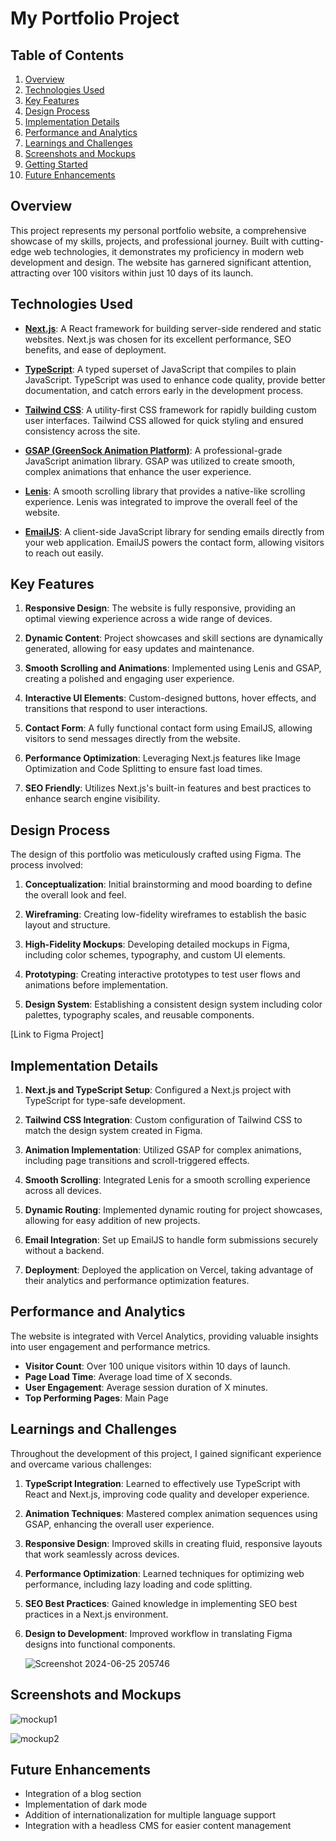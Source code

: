 # My Portfolio Project

## Table of Contents
1. [Overview](#overview)
2. [Technologies Used](#technologies-used)
3. [Key Features](#key-features)
4. [Design Process](#design-process)
5. [Implementation Details](#implementation-details)
6. [Performance and Analytics](#performance-and-analytics)
7. [Learnings and Challenges](#learnings-and-challenges)
8. [Screenshots and Mockups](#screenshots-and-mockups)
9. [Getting Started](#getting-started)
10. [Future Enhancements](#future-enhancements)

## Overview
This project represents my personal portfolio website, a comprehensive showcase of my skills, projects, and professional journey. Built with cutting-edge web technologies, it demonstrates my proficiency in modern web development and design. The website has garnered significant attention, attracting over 100 visitors within just 10 days of its launch.

## Technologies Used
- **[Next.js](https://nextjs.org/)**: A React framework for building server-side rendered and static websites. Next.js was chosen for its excellent performance, SEO benefits, and ease of deployment.

- **[TypeScript](https://www.typescriptlang.org/)**: A typed superset of JavaScript that compiles to plain JavaScript. TypeScript was used to enhance code quality, provide better documentation, and catch errors early in the development process.

- **[Tailwind CSS](https://tailwindcss.com/)**: A utility-first CSS framework for rapidly building custom user interfaces. Tailwind CSS allowed for quick styling and ensured consistency across the site.

- **[GSAP (GreenSock Animation Platform)](https://greensock.com/gsap/)**: A professional-grade JavaScript animation library. GSAP was utilized to create smooth, complex animations that enhance the user experience.

- **[Lenis](https://github.com/studio-freight/lenis)**: A smooth scrolling library that provides a native-like scrolling experience. Lenis was integrated to improve the overall feel of the website.

- **[EmailJS](https://www.emailjs.com/)**: A client-side JavaScript library for sending emails directly from your web application. EmailJS powers the contact form, allowing visitors to reach out easily.

## Key Features
1. **Responsive Design**: The website is fully responsive, providing an optimal viewing experience across a wide range of devices.

2. **Dynamic Content**: Project showcases and skill sections are dynamically generated, allowing for easy updates and maintenance.

3. **Smooth Scrolling and Animations**: Implemented using Lenis and GSAP, creating a polished and engaging user experience.

4. **Interactive UI Elements**: Custom-designed buttons, hover effects, and transitions that respond to user interactions.

5. **Contact Form**: A fully functional contact form using EmailJS, allowing visitors to send messages directly from the website.

6. **Performance Optimization**: Leveraging Next.js features like Image Optimization and Code Splitting to ensure fast load times.

7. **SEO Friendly**: Utilizes Next.js's built-in features and best practices to enhance search engine visibility.

## Design Process
The design of this portfolio was meticulously crafted using Figma. The process involved:

1. **Conceptualization**: Initial brainstorming and mood boarding to define the overall look and feel.

2. **Wireframing**: Creating low-fidelity wireframes to establish the basic layout and structure.

3. **High-Fidelity Mockups**: Developing detailed mockups in Figma, including color schemes, typography, and custom UI elements.

4. **Prototyping**: Creating interactive prototypes to test user flows and animations before implementation.

5. **Design System**: Establishing a consistent design system including color palettes, typography scales, and reusable components.

[Link to Figma Project]

## Implementation Details
1. **Next.js and TypeScript Setup**: Configured a Next.js project with TypeScript for type-safe development.

2. **Tailwind CSS Integration**: Custom configuration of Tailwind CSS to match the design system created in Figma.

3. **Animation Implementation**: Utilized GSAP for complex animations, including page transitions and scroll-triggered effects.

4. **Smooth Scrolling**: Integrated Lenis for a smooth scrolling experience across all devices.

5. **Dynamic Routing**: Implemented dynamic routing for project showcases, allowing for easy addition of new projects.

6. **Email Integration**: Set up EmailJS to handle form submissions securely without a backend.

7. **Deployment**: Deployed the application on Vercel, taking advantage of their analytics and performance optimization features.

## Performance and Analytics
The website is integrated with Vercel Analytics, providing valuable insights into user engagement and performance metrics.

- **Visitor Count**: Over 100 unique visitors within 10 days of launch.
- **Page Load Time**: Average load time of X seconds.
- **User Engagement**: Average session duration of X minutes.
- **Top Performing Pages**: Main Page

## Learnings and Challenges
Throughout the development of this project, I gained significant experience and overcame various challenges:

1. **TypeScript Integration**: Learned to effectively use TypeScript with React and Next.js, improving code quality and developer experience.

2. **Animation Techniques**: Mastered complex animation sequences using GSAP, enhancing the overall user experience.

3. **Responsive Design**: Improved skills in creating fluid, responsive layouts that work seamlessly across devices.

4. **Performance Optimization**: Learned techniques for optimizing web performance, including lazy loading and code splitting.

5. **SEO Best Practices**: Gained knowledge in implementing SEO best practices in a Next.js environment.

6. **Design to Development**: Improved workflow in translating Figma designs into functional components.

   ![Screenshot 2024-06-25 205746](https://github.com/ShubhMehrotra19/newPortfolio/assets/110672923/ae9c7d24-feaa-4d21-9e5e-424a061d2283)


## Screenshots and Mockups
![mockup1](https://github.com/ShubhMehrotra19/newPortfolio/assets/110672923/6c86eabd-13d2-4395-9328-4b174fd94998)

![mockup2](https://github.com/ShubhMehrotra19/newPortfolio/assets/110672923/259d32ff-7204-4682-b395-f536caf512d7)


## Future Enhancements
- Integration of a blog section
- Implementation of dark mode
- Addition of internationalization for multiple language support
- Integration with a headless CMS for easier content management
